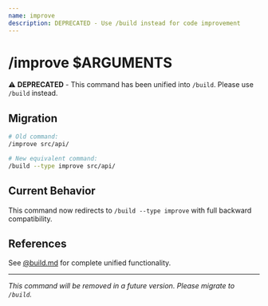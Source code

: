 ```yaml
---
name: improve
description: DEPRECATED - Use /build instead for code improvement
---
```


# /improve $ARGUMENTS

⚠️ **DEPRECATED** - This command has been unified into `/build`. Please use `/build` instead.

## Migration

```bash
# Old command:
/improve src/api/

# New equivalent command:
/build --type improve src/api/
```

## Current Behavior

This command now redirects to `/build --type improve` with full backward compatibility.

## References

See [@build.md](./build.md) for complete unified functionality.

---

*This command will be removed in a future version. Please migrate to `/build`.*